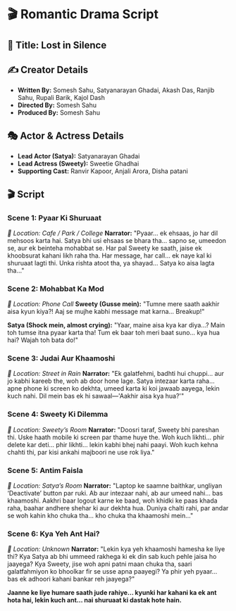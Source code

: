 # 🎬 Romantic Drama Script

## 📖 Title: **Lost in Silence**

## ✍️ Creator Details

- **Written By:** Somesh Sahu, Satyanarayan Ghadai, Akash Das, Ranjib Sahu, Rupali Barik, Kajol Dash
- **Directed By:** Somesh Sahu
- **Produced By:** Somesh Sahu

## 🎭 Actor & Actress Details

- **Lead Actor (Satya):** Satyanarayan Ghadai
- **Lead Actress (Sweety):** Sweetie Ghadhai
- **Supporting Cast:** Ranvir Kapoor, Anjali Arora, Disha patani

## 🎬 Script

### Scene 1: **Pyaar Ki Shuruaat**

*📍 Location: Cafe / Park / College*
**Narrator:**
"Pyaar… ek ehsaas, jo har dil mehsoos karta hai. Satya bhi usi ehsaas se bhara tha… sapno se, umeedon se, aur ek beinteha mohabbat se. Har pal Sweety ke saath, jaise ek khoobsurat kahani likh raha tha. Har message, har call… ek naye kal ki shuruaat lagti thi. Unka rishta atoot tha, ya shayad… Satya ko aisa lagta tha…"

### Scene 2: **Mohabbat Ka Mod**

*📍 Location: Phone Call*
**Sweety (Gusse mein):**
"Tumne mere saath aakhir aisa kyun kiya?! Aaj se mujhe kabhi message mat karna… Breakup!"

**Satya (Shock mein, almost crying):**
"Yaar, maine aisa kya kar diya...? Main toh tumse itna pyaar karta tha! Tum ek baar toh meri baat suno... kya hua hai? Wajah toh bata do!"

### Scene 3: **Judai Aur Khaamoshi**

*📍 Location: Street in Rain*
**Narrator:**
"Ek galatfehmi, badhti hui chuppi... aur jo kabhi kareeb the, woh ab door hone lage. Satya intezaar karta raha… apne phone ki screen ko dekhta, umeed karta ki koi jawaab aayega, lekin kuch nahi. Dil mein bas ek hi sawaal—'Aakhir aisa kya hua?'"

### Scene 4: **Sweety Ki Dilemma**

*📍 Location: Sweety’s Room*
**Narrator:**
"Doosri taraf, Sweety bhi pareshan thi. Uske haath mobile ki screen par thame huye the. Woh kuch likhti… phir delete kar deti… phir likhti… lekin kabhi bhej nahi paayi. Woh kuch kehna chahti thi, par kisi ankahi majboori ne use rok liya."

### Scene 5: **Antim Faisla**

*📍 Location: Satya’s Room*
**Narrator:**
"Laptop ke saamne baithkar, ungliyan ‘Deactivate’ button par ruki. Ab aur intezaar nahi, ab aur umeed nahi... bas khaamoshi. Aakhri baar logout karne ke baad, woh khidki ke paas khada raha, baahar andhere shehar ki aur dekhta hua. Duniya chalti rahi, par andar se woh kahin kho chuka tha… kho chuka tha khaamoshi mein..."

### Scene 6: **Kya Yeh Ant Hai?**

*📍 Location: Unknown*
**Narrator:**
"Lekin kya yeh khaamoshi hamesha ke liye thi? Kya Satya ab bhi ummeed rakhega ki ek din sab kuch pehle jaisa ho jaayega? Kya Sweety, jise woh apni patni maan chuka tha, saari galatfahmiyon ko bhoolkar fir se usse apna paayegi? Ya phir yeh pyaar… bas ek adhoori kahani bankar reh jaayega?"

**Jaanne ke liye humare saath jude rahiye… kyunki har kahani ka ek ant hota hai, lekin kuch ant… nai shuruaat ki dastak hote hain.**
